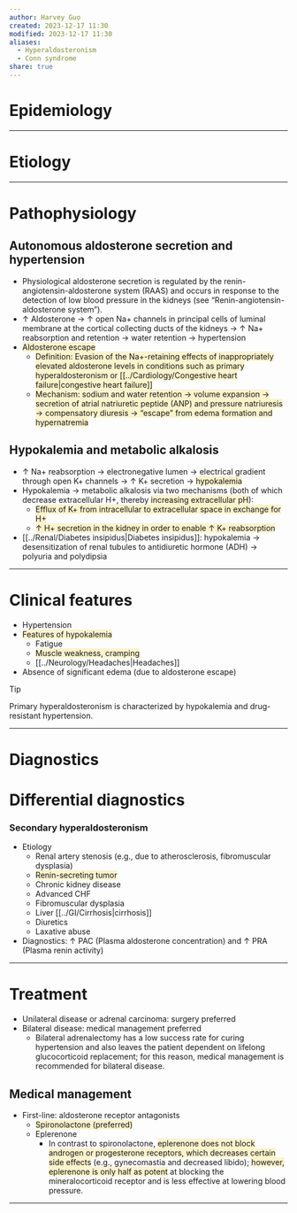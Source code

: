 ```yaml
---
author: Harvey Guo
created: 2023-12-17 11:30
modified: 2023-12-17 11:30
aliases:
  - Hyperaldosteronism
  - Conn syndrome
share: true
---
```


# Epidemiology


---
# Etiology


---
# Pathophysiology
## Autonomous aldosterone secretion and hypertension
- Physiological aldosterone secretion is regulated by the renin-angiotensin-aldosterone system (RAAS) and occurs in response to the detection of low blood pressure in the kidneys (see “Renin-angiotensin-aldosterone system”).
- ↑ Aldosterone → ↑ open Na+ channels in principal cells of luminal membrane at the cortical collecting ducts of the kidneys → ↑ Na+ reabsorption and retention → water retention → hypertension
- <span style="background:rgba(240, 200, 0, 0.2)">Aldosterone escape</span>
	- <span style="background:rgba(240, 200, 0, 0.2)">Definition: Evasion of the Na+-retaining effects of inappropriately elevated aldosterone levels in conditions such as primary hyperaldosteronism or [[../Cardiology/Congestive heart failure|congestive heart failure]]</span>
	- <span style="background:rgba(240, 200, 0, 0.2)">Mechanism: sodium and water retention → volume expansion → secretion of atrial natriuretic peptide (ANP) and pressure natriuresis → compensatory diuresis → “escape” from edema formation and hypernatremia</span>
## Hypokalemia and metabolic alkalosis
- ↑ Na+ reabsorption → electronegative lumen → electrical gradient through open K+ channels → ↑ K+ secretion → <span style="background:rgba(240, 200, 0, 0.2)">hypokalemia</span>
- Hypokalemia → metabolic alkalosis via two mechanisms (both of which decrease extracellular H+, thereby <span style="background:rgba(240, 200, 0, 0.2)">increasing extracellular pH</span>):
	- <span style="background:rgba(240, 200, 0, 0.2)">Efflux of K+ from intracellular to extracellular space in exchange for H+</span>
	- <span style="background:rgba(240, 200, 0, 0.2)">↑ H+ secretion in the kidney in order to enable ↑ K+ reabsorption</span>
- [[../Renal/Diabetes insipidus|Diabetes insipidus]]: hypokalemia → desensitization of renal tubules to antidiuretic hormone (ADH) → polyuria and polydipsia

---
# Clinical features
- Hypertension
- <span style="background:rgba(240, 200, 0, 0.2)">Features of hypokalemia </span>
	- Fatigue
	- <span style="background:rgba(240, 200, 0, 0.2)">Muscle weakness, cramping</span>
	- [[../Neurology/Headaches|Headaches]]
- Absence of significant edema (due to aldosterone escape)
>[!tip] 
>Primary hyperaldosteronism is characterized by hypokalemia and drug-resistant hypertension.

---
# Diagnostics

# Differential diagnostics
### Secondary hyperaldosteronism
- Etiology
	- Renal artery stenosis (e.g., due to atherosclerosis, fibromuscular dysplasia)
	- <span style="background:rgba(240, 200, 0, 0.2)">Renin-secreting tumor</span>
	- Chronic kidney disease
	- Advanced CHF
	- Fibromuscular dysplasia
	- Liver [[../GI/Cirrhosis|cirrhosis]]
	- Diuretics
	- Laxative abuse
- Diagnostics: ↑ PAC (Plasma aldosterone concentration) and ↑ PRA (Plasma renin activity)

---
# Treatment
- Unilateral disease or adrenal carcinoma: surgery preferred
- Bilateral disease: medical management preferred
	- Bilateral adrenalectomy has a low success rate for curing hypertension and also leaves the patient dependent on lifelong glucocorticoid replacement; for this reason, medical management is recommended for bilateral disease.
## Medical management
- First-line: aldosterone receptor antagonists
	- <span style="background:rgba(240, 200, 0, 0.2)">Spironolactone (preferred)</span>
	- Eplerenone
		- In contrast to spironolactone, <span style="background:rgba(240, 200, 0, 0.2)">eplerenone does not block androgen or progesterone receptors, which decreases certain side effects</span> (e.g., gynecomastia and decreased libido); <span style="background:rgba(240, 200, 0, 0.2)">however, eplerenone is only half as potent</span> at blocking the mineralocorticoid receptor and is less effective at lowering blood pressure.

---
